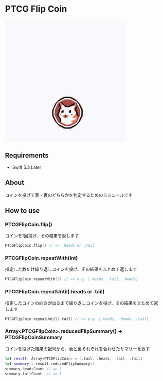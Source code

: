# PTCG Flip Coin

![](ptcg_flip_coin.gif)

## Requirements

- Swift 5.3 Later

## About

コインを投げて表・裏のどちらかを判定するためのモジュールです

## How to use

### PTCGFlipCoin.flip()

コインを1回投げ、その結果を返します

```swift
PTCGFlipCoin.flip() // => .heads or .tail
```

### PTCGFlipCoin.repeatWith(Int)

指定した数だけ繰り返しコインを投げ、その結果をまとめて返します

```swift
PTCGFlipCoin.repeatWith(3) // => e.g. [.heads, .tail, .heads]
```

### PTCGFlipCoin.repeatUntil(.heads or .tail)

指定したコインの向きが出るまで繰り返しコインを投げ、その結果をまとめて返します

```swift
PTCGFlipCoin.repeatUntil(.tail) // => e.g. [.heads, .heads, .tail]
```

### Array\<PTCGFlipCoin>.reducedFlipSummary() -> PTCGFlipCoinSummary

コインを投げた結果の配列から、表と裏それぞれを合わせたサマリーを返す

```swift
let result: Array<PTCGFlipCoin> = [.tail, .heads, .tail, .tail]
let summary = result.reducedFlipSummary()
summary.headsCount // => 1
summary.tailCount  // => 3
```
